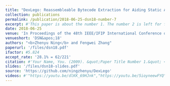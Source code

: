 ```yaml
---
title: "DexLego: Reassembleable Bytecode Extraction for Aiding Static Analysis"
collection: publications
permalink: /publication/2018-06-25-dsn18-number-7
excerpt: #'This paper is about the number 1. The number 2 is left for future work.'
date: 2018-06-25
venue: 'In Proceedings of the 48th IEEE/IFIP International Conference on Dependable Systems and Networks, Luxembourg'
venueshort: 'DSN&apos;18'
authors: "<b>Zhenyu Ning</b> and Fengwei Zhang"
paperurl: '/files/dsn18.pdf'
ifactor: #5.824
accept_rate: '28.1% = 62/221'
citation: #'Your Name, You. (2009). &quot;Paper Title Number 1.&quot; <i>Journal 1</i>. 1(1).'
slides: '/files/dsn18-slides.pdf'
source: 'https://github.com/ningzhenyu/DexLego'
videos: #'"https://youtu.be/dlKK_69HJnk","https://youtu.be/5ioyneewFYQ"'
---
```

